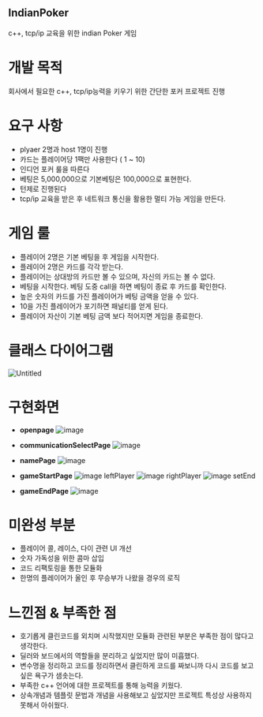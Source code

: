 ## IndianPoker

c++, tcp/ip 교육을 위한 indian Poker 게임 

# 개발 목적
회사에서 필요한 c++, tcp/ip능력을 키우기 위한 간단한 포커 프로젝트 진행
# 요구 사항 
* plyaer 2명과 host 1명이 진행
* 카드는 플레이어당 1팩만 사용한다 ( 1 ~ 10)
* 인디언 포커 룰을 따른다
* 베팅은 5,000,000으로 기본베팅은 100,000으로 표현한다.
* 턴제로 진행된다
* tcp/ip 교육을 받은 후 네트워크 통신을 활용한 멀티 가능 게임을 만든다.
# 게임 룰
* 플레이어 2명은 기본 베팅을 후 게임을 시작한다.
* 플레이어 2명은 카드를 각각 받는다.
* 플레이어는 상대방의 카드만 볼 수 있으며, 자신의 카드는 볼 수 없다.
* 베팅을 시작한다. 베팅 도중 call을 하면 베팅이 종료 후 카드를 확인한다.
* 높은 숫자의 카드를 가진 플레이어가 베팅 금액을 얻을 수 있다.
* 10을 가진 플레이어가 포기하면 패널티를 얻게 된다.
* 플레이어 자산이 기본 베팅 금액 보다 적어지면 게임을 종료한다.
# 클래스 다이어그램
![Untitled](https://user-images.githubusercontent.com/22064581/158502780-970375c9-3d10-4a43-a665-c9d0b0dd08d6.jpg)
# 구현화면
* **openpage**
![image](https://user-images.githubusercontent.com/22064581/158515668-e2b22656-bfcd-4ea1-b167-71117914f48b.png)

* **communicationSelectPage**
![image](https://user-images.githubusercontent.com/22064581/158515693-bb3f8a34-4273-4132-ba3f-ef7caaa46aea.png)

* **namePage**
![image](https://user-images.githubusercontent.com/22064581/158515763-080836e1-cd56-4dc5-9792-227dcf1a6ab1.png)

* **gameStartPage**
![image](https://user-images.githubusercontent.com/22064581/158515799-d7ceb917-c6da-4ff7-a716-e19e8d1c4c5b.png)
leftPlayer
![image](https://user-images.githubusercontent.com/22064581/158515811-b20e2917-cb8b-4799-ade3-50e674ec73ba.png)
rightPlayer
![image](https://user-images.githubusercontent.com/22064581/158515846-c2fb49d6-2568-465a-9784-1638e71c3917.png)
setEnd

* **gameEndPage**
![image](https://user-images.githubusercontent.com/22064581/158515856-abeb23d6-d7ec-4e63-a67d-40eea2ca6431.png)

# 미완성 부분
* 플레이어 콜, 레이스, 다이 관련 UI 개선
* 숫자 가독성을 위한 콤마 삽입
* 코드 리팩토링을 통한 모듈화
* 한명의 플레이어가 올인 후 무승부가 나왔을 경우의 로직

# 느낀점 & 부족한 점
* 호기롭게 클린코드를 외치며 시작했지만 모듈화 관련된 부분은 부족한 점이 많다고 생각한다.
* 딜러와 보드에서의 역할들을 분리하고 싶었지만 많이 미흡했다.
* 변수명을 정리하고 코드를 정리하면서 클린하게 코드를 짜보니까 다시 코드를 보고싶은 욕구가 샘솟는다.
* 부족한 c++ 언어에 대한 프로젝트를 통해 능력을 키웠다.
* 상속개념과 템플릿 문법과 개념을 사용해보고 싶었지만 프로젝트 특성상 사용하지 못해서 아쉬웠다.
